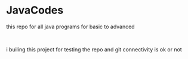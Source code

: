 # JavaCodes
this repo for all java programs for basic to advanced 

<br>

i builing this project for testing the repo and git connectivity is ok or not 